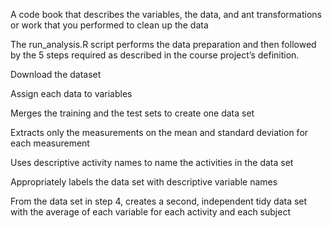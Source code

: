 A code book that describes the variables, the data, and ant transformations or work that you performed to clean up the data

The run_analysis.R script performs the data preparation and then followed by the 5 steps required as described in the course project’s definition.

Download the dataset

Assign each data to variables

Merges the training and the test sets to create one data set

Extracts only the measurements on the mean and standard deviation for each measurement

Uses descriptive activity names to name the activities in the data set

Appropriately labels the data set with descriptive variable names

From the data set in step 4, creates a second, independent tidy data set with the average of each variable for each activity and each subject
